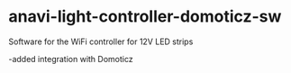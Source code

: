 # anavi-light-controller-domoticz-sw
Software for the WiFi controller for 12V LED strips

-added integration with Domoticz 
